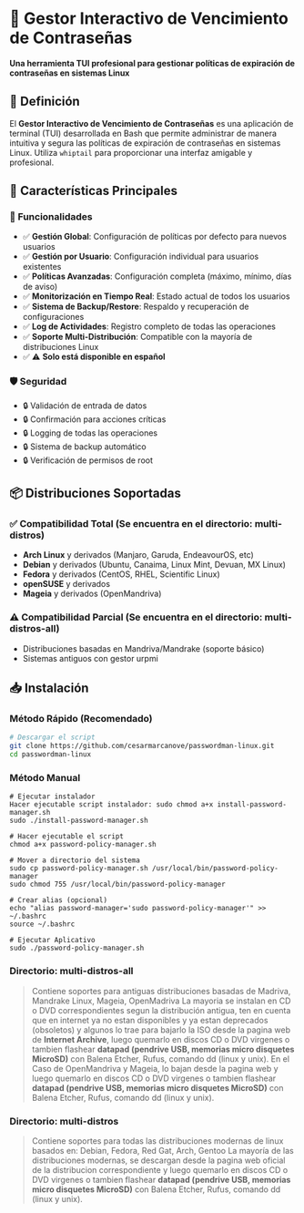 # 🔐 Gestor Interactivo de Vencimiento de Contraseñas

**Una herramienta TUI profesional para gestionar políticas de expiración de contraseñas en sistemas Linux**

## 📖 Definición

El **Gestor Interactivo de Vencimiento de Contraseñas** es una aplicación de terminal (TUI) desarrollada en Bash que permite administrar de manera intuitiva y segura las políticas de expiración de contraseñas en sistemas Linux. Utiliza `whiptail` para proporcionar una interfaz amigable y profesional.

## 🚀 Características Principales

### 🔧 Funcionalidades
- ✅ **Gestión Global**: Configuración de políticas por defecto para nuevos usuarios
- ✅ **Gestión por Usuario**: Configuración individual para usuarios existentes
- ✅ **Políticas Avanzadas**: Configuración completa (máximo, mínimo, días de aviso)
- ✅ **Monitorización en Tiempo Real**: Estado actual de todos los usuarios
- ✅ **Sistema de Backup/Restore**: Respaldo y recuperación de configuraciones
- ✅ **Log de Actividades**: Registro completo de todas las operaciones
- ✅ **Soporte Multi-Distribución**: Compatible con la mayoría de distribuciones Linux
- ✅ ⚠️ **Solo está disponible en español**

### 🛡️ Seguridad
- 🔒 Validación de entrada de datos
- 🔒 Confirmación para acciones críticas
- 🔒 Logging de todas las operaciones
- 🔒 Sistema de backup automático
- 🔒 Verificación de permisos de root

## 📦 Distribuciones Soportadas

### ✅ Compatibilidad Total (Se encuentra en el directorio: multi-distros)
- **Arch Linux** y derivados (Manjaro, Garuda, EndeavourOS, etc)
- **Debian** y derivados (Ubuntu, Canaima, Linux Mint, Devuan, MX Linux)
- **Fedora** y derivados (CentOS, RHEL, Scientific Linux)
- **openSUSE** y derivados
- **Mageia** y derivados (OpenMandriva)

### ⚠️ Compatibilidad Parcial (Se encuentra en el directorio: multi-distros-all)
- Distribuciones basadas en Mandriva/Mandrake (soporte básico)
- Sistemas antiguos con gestor urpmi

## 📥 Instalación

### Método Rápido (Recomendado)

```bash
# Descargar el script
git clone https://github.com/cesarmarcanove/passwordman-linux.git
cd passwordman-linux
```

### Método Manual

```
# Ejecutar instalador
Hacer ejecutable script instalador: sudo chmod a+x install-password-manager.sh
sudo ./install-password-manager.sh

# Hacer ejecutable el script
chmod a+x password-policy-manager.sh

# Mover a directorio del sistema
sudo cp password-policy-manager.sh /usr/local/bin/password-policy-manager
sudo chmod 755 /usr/local/bin/password-policy-manager

# Crear alias (opcional)
echo "alias password-manager='sudo password-policy-manager'" >> ~/.bashrc
source ~/.bashrc

# Ejecutar Aplicativo
sudo ./password-policy-manager.sh

```

### Directorio: multi-distros-all 
  >  Contiene soportes para antiguas distribuciones basadas de Madriva, Mandrake Linux, Mageia, OpenMadriva
  >  La mayoria se instalan en CD o DVD correspondientes segun la distribución antigua, ten en cuenta que en internet ya no estan disponibles y ya estan deprecados (obsoletos) y algunos lo trae para bajarlo la ISO desde la pagina web de **Internet Archive**, luego quemarlo en discos CD o DVD virgenes o tambien flashear **datapad (pendrive USB, memorias micro disquetes MicroSD)** con Balena Etcher, Rufus, comando dd (linux y unix).
  >  En el Caso de OpenMandriva y Mageia, lo bajan desde la pagina web y luego quemarlo en discos CD o DVD virgenes o tambien flashear **datapad (pendrive USB, memorias micro disquetes MicroSD)** con Balena Etcher, Rufus, comando dd (linux y unix).
  

### Directorio: multi-distros
  >  Contiene soportes para todas las distribuciones modernas de linux basados en: Debian, Fedora, Red Gat, Arch, Gentoo
  >  La mayoría de las distribuciones modernas, se descargan desde la pagina web oficial de la distribucion correspondiente y luego quemarlo en discos CD o DVD virgenes o tambien flashear **datapad (pendrive USB, memorias micro disquetes MicroSD)** con Balena Etcher, Rufus, comando dd (linux y unix).
  



